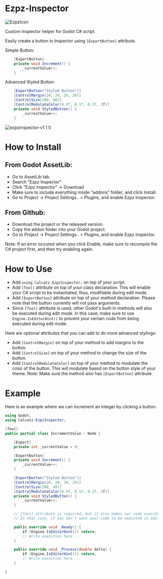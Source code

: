 # Ezpz-Inspector

![EzpzIcon](https://github.com/dilaura-exp/Ezpz-Inspector/assets/21215083/b1aef590-77f1-4ae6-8c87-f944748d989d)

Custom Inspector helper for Godot C# script.

Easily create a button in Inspector using `[ExportButton]` attribute.

Simple Button:
```csharp
    [ExportButton]
    private void Increment() {
        _currentValue++;
    }
```

Advanced Styled Button:
```csharp
    [ExportButton("Styled Button")]
    [ControlMargin(20, 20, 20, 20)]
    [ControlSize(200, 40)]
    [ControlModulateColor(0.9f, 0.1f, 0.1f, 1f)]
    private void StyledButton() {
        _currentValue++;
    }
```

![ezpzinspector-v1 1 0](https://github.com/dilaura-exp/Ezpz-Inspector/assets/21215083/b90eaaa6-1286-4795-ba0a-e7406d90a0aa)

# How to Install

## From Godot AssetLib:
- Go to AssetLib tab.
- Search "Ezpz Inspector"
- Click "Ezpz Inspector" -> Download
- Make sure to include everything inside "addons" folder, and click Install.
- Go to Project -> Project Settings.. > Plugins, and enable Ezpz Inspector.

## From Github:
- Download the project or the released version.
- Copy the addon folder into your Godot project.
- Go to Project -> Project Settings.. > Plugins, and enable Ezpz Inspector.

Note: If an error occured when you click Enable, make sure to recompile the C# project first, and then try enabling again.

# How to Use

- Add `using Calcatz.EzpzInspector;` on top of your script.
- Add `[Tool]` attribute on top of your class declaration. This will enable your C# script to be instantiated, thus, modifiable during edit mode.
- Add `[ExportButton]` attribute on top of your method declaration. Please note that the button currently will not pass arguments.
- Since `[Tool]` attribute is used, other Godot's built-in methods will also be executed during edit mode. In this case, make sure to use `Engine.IsEditorHint()` to prevent your certain code from being executed during edit mode.

Here are optional attributes that you can add to do more advanced stylings:
- Add `[ControlMargin]` on top of your method to add margins to the button.
- Add `[ControlSize]` on top of your method to change the size of the button.
- Add `[ControlModulateColor]` on top of your method to modulate the color of the button. This will modulate based on the button style of your theme.
Note: Make sure the method also has `[ExportButton]` attribute.

# Example

Here is an example where we can increment an integer by clicking a button.

```csharp
using Godot;
using Calcatz.EzpzInspector;

[Tool]
public partial class IncrementValue : Node {

    [Export]
    private int _currentValue = 0;

    [ExportButton]
    private void Increment() {
        _currentValue++;
    }

    [ExportButton("Styled Button")]
    [ControlMargin(20, 20, 20, 20)]
    [ControlSize(200, 40)]
    [ControlModulateColor(0.9f, 0.1f, 0.1f, 1f)]
    private void StyledButton() {
        _currentValue++;
    }

    // [Tool] attribute is required, but it also makes our code executed in editor.
    // In that case, if you don't want your code to be executed in editor, use Engine.IsEditorHint()

    public override void _Ready() {
        if (Engine.IsEditorHint()) return;
        // Write execution here ...
    }

    public override void _Process(double delta) {
        if (Engine.IsEditorHint()) return;
        // Write execution here ...
    }

}
```
